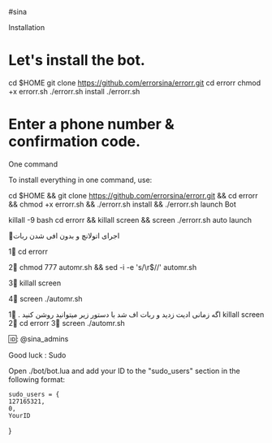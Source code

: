 #sina

Installation

# Let's install the bot.
cd $HOME
git clone https://github.com/errorsina/errorr.git
cd errorr
chmod +x errorr.sh
./errorr.sh install
./errorr.sh 
# Enter a phone number & confirmation code.
One command

To install everything in one command, use:

cd $HOME && git clone https://github.com/errorsina/errorr.git && cd errorr && chmod +x errorr.sh && ./errorr.sh install && ./errorr.sh
launch Bot

killall -9 bash
cd errorr && killall screen && screen ./errorr.sh
auto launch

💢اجرای اتولانچ و بدون افی شدن ربات

1⃣ cd errorr

2⃣ chmod 777 automr.sh && sed -i -e 's/\r$//' automr.sh

3⃣ killall screen

4⃣ screen ./automr.sh

اگه زمانی ادیت زدید و ربات اف شد با دستور زیر میتوانید روشن کنید .
1⃣ killall screen
2⃣ cd errorr
3⃣ screen ./automr.sh


🆔: @sina_admins

Good luck :
Sudo

Open ./bot/bot.lua and add your ID to the "sudo_users" section in the following format:

    sudo_users = {
    127165321,
    0,
    YourID
  }
